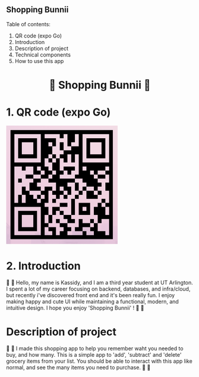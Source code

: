 ## Shopping Bunnii
Table of contents:
1. QR code (expo Go)
2. Introduction
3. Description of project
4. Technical components
5. How to use this app

<h1 align="center">🍓 Shopping Bunnii 🍓</h1>

# 1. QR code (expo Go)

<p align="left">
  <img src="QR%20-%20shopping%20bunnii.png" alt="QR code" width="300">
</p>


# 2. Introduction
🍓 🐻 
Hello, my name is Kassidy, and I am a third year student at UT Arlington. I spent a lot of my career focusing on backend, databases, and infra/cloud, but recently i've discovered front end and it's been really fun. I enjoy making happy and cute UI while maintaining a functional, modern, and intuitive design. I hope you enjoy 'Shopping Bunnii' ! 
🍓 🐻

# Description of project
🍓 🐻 I made this shopping app to help you remember waht you needed to buy, and how many. This is a simple app to 'add', 'subtract' and 'delete' grocery items from your list. You should be able to interact with this app like normal, and see the many items you need to purchase. 🍓 🐻
